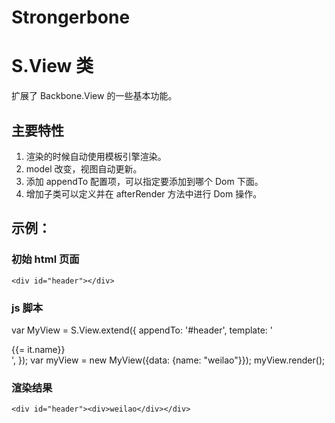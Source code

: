 Strongerbone
============

# S.View 类 #
扩展了 Backbone.View 的一些基本功能。

## 主要特性 ##
1. 渲染的时候自动使用模板引擎渲染。
2. model 改变，视图自动更新。
3. 添加 appendTo 配置项，可以指定要添加到哪个 Dom 下面。
4. 增加子类可以定义并在 afterRender 方法中进行 Dom 操作。

## 示例： ##

### 初始 html 页面 ###
`<div id="header"></div>`

### js 脚本 ###
var MyView = S.View.extend({
    appendTo: '#header',
    template: '<div>{{= it.name}}</div>',
});
var myView = new MyView({data: {name: "weilao"}});
myView.render();

### 渲染结果 ###
`<div id="header"><div>weilao</div></div>`
